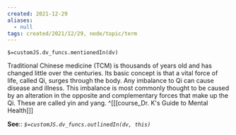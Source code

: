 ```yaml
---
created: 2021-12-29 
aliases:
  - null
tags: created/2021/12/29, node/topic/term
---
```

`$=customJS.dv_funcs.mentionedIn(dv)`

Traditional Chinese medicine (TCM) is thousands of years old and has changed little over the centuries. Its basic concept is that a vital force of life, called Qi, surges through the body. Any imbalance to Qi can cause disease and illness. This imbalance is most commonly thought to be caused by an alteration in the opposite and complementary forces that make up the Qi. These are called yin and yang.
 ^[[[course_Dr. K's Guide to Mental Health]]]

**See**::
*`$=customJS.dv_funcs.outlinedIn(dv, this)`*